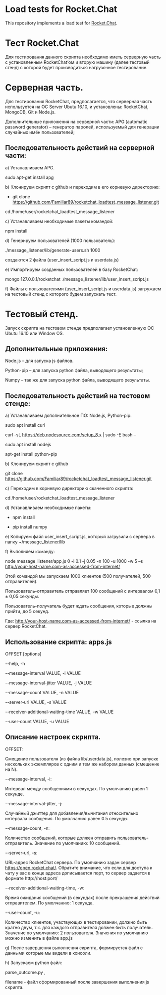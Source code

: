 # Load tests for Rocket.Chat

This repository implements a load test for [Rocket.Chat](https://github.com/RocketChat).

# Тест Rocket.Chat

Для тестирования данного скрипта необходимо иметь серверную часть с установленным RocketChat’ом и вторую машину (далее тестовый стенд) с которой будет производиться нагрузочное тестирование.

# Серверная часть.

Для тестирования RocketChat, предполагается, что серверная часть используется на ОС Server Ubutu 16.10, и установлены: RocketChat, MongoDB, Git и Node.js.

Дополнительные приложения на серверной части: APG (automatic password generator) – генератор паролей, используемый для генерации случайных имён пользователей;

## Последовательность действий на серверной части:

a)    Устанавливаем APG.

sudo apt-get install apg

b)    Клонируем скрипт с github и переходим в его корневую директорию:

- git clone https://github.com/Familiar89/rocketchat_loadtest_message_listener.git

cd /home/user/rocketchat_loadtest_message_listener

c)    Устанавливаем необходимые пакеты командой:

npm install

d)    Генерируем пользователей (1000 пользователь):

./message_listener/lib/generate-users.sh 1000

создаются 2 файла (user_insert_script.js и userdata.js)

e)    Импортируем созданных пользователей в базу RocketChat:

mongo 127.0.0.1/rocketchat ./message_listener/lib/user_insert_script.js

f)    Файлы с пользователями (user_insert_script.js и userdata.js) загружаем на тестовый стенд с которого будем запускать тест.

# Тестовый стенд.

Запуск скрипта на тестовом стенде предполагает установленную ОС Ubutu 16.10 или Window OS.

## Дополнительные приложения:

Node.js – для запуска js файлов.

Python-pip – для запуска python файла, выводящего результаты;

Numpy – так же для запуска python файла, выводящего результаты.

## Последовательность действий на тестовом стенде:

a)    Устанавливаем дополнительное ПО: Node.js, Python-pip.

sudo apt install curl

curl -sL https://deb.nodesource.com/setup_8.x | sudo -E bash –

sudo apt install nodejs

apt-get install python-pip

b)    Клонируем скрипт с github

git clone https://github.com/Familiar89/rocketchat_loadtest_message_listener.git

c)    Переходим в корневую директорию скаченного скрипта:

cd /home/user/rocketchat_loadtest_message_listener

d)    Устанавливаем необходимые пакеты:

- npm install

- pip install numpy

e)    Копируем файл user_insert_script.js, который загрузили с сервера в папку ~/message_listener/lib

f)    Выполняем команду:

node message_listener/app.js 0 -i 0.1 -j 0.05 -n 100 -u 1000 -w 5 –s http://your-host-name.com-as-accessed-from-internet/

Этой командой мы запускаем 1000 клиентов (500 получателей, 500 отправителей). 

Пользователь-отправитель отправляет 100 сообщений с интервалом 0,1 ± 0,05 секунды. 

Пользователь-получатель будет ждать сообщения, которые должны прийти, до 5 секунд.

Где: http://your-host-name.com-as-accessed-from-internet/ - ссылка на сервер RocketChat.

## Использование скрипта: apps.js

OFFSET [options]

--help, -h

--message-interval VALUE, -i VALUE

--message-interval-jitter VALUE, -j VALUE

--message-count VALUE, -n VALUE

--server-url VALUE, -s VALUE

--receiver-additional-waiting-time VALUE, -w VALUE

--user-count VALUE, -u VALUE

## Описание настроек скрипта.

OFFSET:

Смещение пользователя (из файла lib/userdata.js), полезно при запуске нескольких экземпляров с одним и тем же набором данных (смещение на N).

--message-interval, -i:

Интервал между сообщениями в секундах. По умолчанию равен 1 секунде.

--message-interval-jitter, -j:

Случайный джиттер для добавления/вычитания относительно интервала сообщения. По умолчанию равен 0.5 секунды.

--message-count, -n:

Количество сообщений, которые должен отправить пользователь-отправитель. Значение по умолчанию: 10 сообщений.

--server-url, -s:

URL-адрес RocketChat сервера. По умолчанию задан сервер https://open.rocket.chat/. Обратите внимание, что если для доступа к чату у вас в конце адреса дописывается порт, то сервер задается в формате http://host:port/

--receiver-additional-waiting-time, -w:

Время ожидания сообщений (в секундах) после прекращения действий отправителем. По умолчанию: 1 секунда.

--user-count, -u:

Количество клиентов, участвующих в тестировании, должно быть кратно двум, т.к. для каждого отправителя должен быть получатель. Значение по умолчанию: 2 пользователя. Значения по умолчанию можно изменить в файле app.js

g)    После завершения выполнения скрипта, формируется файл с данными которые мы видели в консоли.

h)    Запускаем python файл:

parse_outcome.py <filename>,
  
filename  - файл сформированный после завершения выполнения js скрипта.
